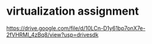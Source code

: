 # virtualization assignment
https://drive.google.com/file/d/10LCn-D1y61bp7onX7e-2fVHRMI_4zBq8/view?usp=drivesdk
